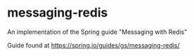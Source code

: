 # messaging-redis

An implementation of the Spring guide "Messaging with Redis"

Guide found at https://spring.io/guides/gs/messaging-redis/
